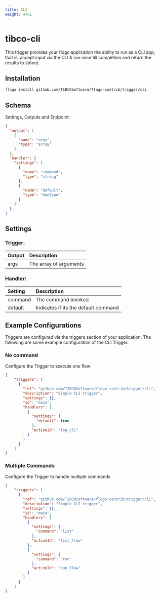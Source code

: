 ```yaml
---
title: CLI
weight: 4701
---
```

# tibco-cli
This trigger provides your flogo application the ability to run as a CLI app, that is, accept input via the CLI & run once till completion and return the results to stdout.

## Installation

```bash
flogo install github.com/TIBCOSoftware/flogo-contrib/trigger/cli
```

## Schema
Settings, Outputs and Endpoint:

```json
{
  "output": [
    {
      "name": "args",
      "type": "array"
    }
  ],
  "handler": {
    "settings": [
      {
        "name": "command",
        "type": "string"
      },
      {
        "name": "default",
        "type": "boolean"
      }
    ]
  }
}
```
## Settings
### Trigger:
| Output     | Description    |
|:------------|:---------------|
| args | The array of arguments |         
### Handler:
| Setting     | Description    |
|:------------|:---------------|
| command      | The command invoked |         
| default      | Indicates if its the default command  |


## Example Configurations

Triggers are configured via the triggers section of your application. The following are some example configuration of the CLI Trigger.

### No command
Configure the Trigger to execute one flow

```json
{
    "triggers": [
      {
        "ref": "github.com/TIBCOSoftware/flogo-contrib/trigger/cli",
        "description": "Simple CLI trigger",
        "settings": {},
        "id": "main",
        "handlers": [
          {
            "settings": {
              "default": true
            },
            "actionId": "log_cli"
          }
        ]
      }
    ]
}
```

### Multiple Commands
Configure the Trigger to handle multiple commands

```json
{
    "triggers": [
      {
        "ref": "github.com/TIBCOSoftware/flogo-contrib/trigger/cli",
        "description": "Simple CLI trigger",
        "settings": {},
        "id": "main",
        "handlers": [
          {
            "settings": {
              "command": "list"
            },
            "actionId": "list_flow"
          },
          {
            "settings": {
              "command": "run"
            },
            "actionId": "run_flow"
          }
        ]
      }
    ]
}
```
